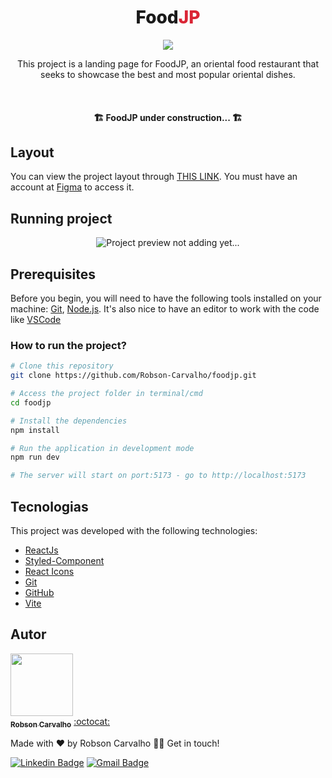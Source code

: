<h1 align="center" style="font-weight: 800">Food<span style="color: #DA2535; font-weight: 800">JP<span></h1>

<p align="center">
  <a href="https://foodjp-umber.vercel.app/" target="_black">
    <img src="http://img.shields.io/static/v1?laabel=STATUS&message=In%20Production&color=DA2535&style=for-the-badge"/>
  </a>
</p>

<p align="center">This project is a landing page for FoodJP, an oriental food restaurant that seeks to showcase the best and most popular oriental dishes.</p>

<br>

<h4 align="center">
	🏗️  FoodJP under construction...  🏗️
</h4>

## Layout

You can view the project layout through [THIS LINK](https://www.figma.com/file/Yb9IBH56g7T1hdIyZ3BMNO/Desafios---Codel%C3%A2ndia?node-id=107523%3A1216&t=eVWEy3hpVFitvmmV-0). You must have an account at [Figma](https://figma.com) to access it.

## Running project

<p align="center">
  <img src="https://github.com/Robson-Carvalho/homeyou/blob/main/src/images/preview-home-you.gif" alt="Project preview not adding yet..." />
</p>

## Prerequisites

Before you begin, you will need to have the following tools installed on your machine:
[Git](https://git-scm.com), [Node.js](https://nodejs.org/en/).
It's also nice to have an editor to work with the code like [VSCode](https://code.visualstudio.com/)

### How to run the project?

```bash
# Clone this repository
git clone https://github.com/Robson-Carvalho/foodjp.git

# Access the project folder in terminal/cmd
cd foodjp

# Install the dependencies
npm install

# Run the application in development mode
npm run dev

# The server will start on port:5173 - go to http://localhost:5173
```

## Tecnologias

This project was developed with the following technologies:

- [ReactJs](https://reactjs.org/)
- [Styled-Component](https://styled-components.com/)
- [React Icons](https://react-icons.github.io/react-icons)
- [Git](https://git-scm.com/)
- [GitHub](https://github.com/)
- [Vite](https://vitejs.dev/)

## Autor

<a href="https://github.com/Robson-Carvalho">
 <img style="border-radius="50px; src="https://avatars.githubusercontent.com/u/82351564?v=4" width="100px;" alt=""/>
 <br />
 <sub><b>Robson Carvalho</b></sub></a> <a href="https://github.com/Robson-Carvalho" title="GitHub">:octocat:</a>

Made with ❤️ by Robson Carvalho 👋🏽 Get in touch!

[![Linkedin Badge](https://img.shields.io/badge/-Robson-blue?style=flat-square&logo=Linkedin&logoColor=white&link=https://www.linkedin.com/in/devrobson/)](https://www.linkedin.com/in/devrobson/)
[![Gmail Badge](https://img.shields.io/badge/-robson73904@gmail.com-c14438?style=flat-square&logo=Gmail&logoColor=white&link=mailto:robson73904@gmail.com)](mailto:robson73904@gmail.com)
